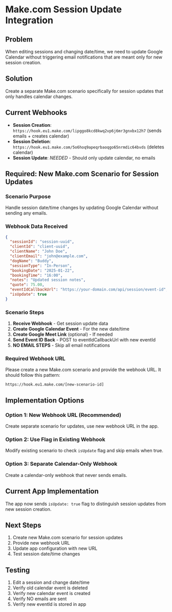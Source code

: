 # Make.com Session Update Integration

## Problem
When editing sessions and changing date/time, we need to update Google Calendar without triggering email notifications that are meant only for new session creation.

## Solution
Create a separate Make.com scenario specifically for session updates that only handles calendar changes.

## Current Webhooks
- **Session Creation**: `https://hook.eu1.make.com/lipggo8kcd8kwq2vp6j6mr3gnxbx12h7` (sends emails + creates calendar)
- **Session Deletion**: `https://hook.eu1.make.com/5o6hoq9apeqrbaoqgo65nrmdic64bvds` (deletes calendar)
- **Session Update**: *NEEDED* - Should only update calendar, no emails

## Required: New Make.com Scenario for Session Updates

### Scenario Purpose
Handle session date/time changes by updating Google Calendar without sending any emails.

### Webhook Data Received
```json
{
  "sessionId": "session-uuid",
  "clientId": "client-uuid", 
  "clientName": "John Doe",
  "clientEmail": "john@example.com",
  "dogName": "Buddy",
  "sessionType": "In-Person",
  "bookingDate": "2025-01-22",
  "bookingTime": "16:00",
  "notes": "Updated session notes",
  "quote": 75.00,
  "eventIdCallbackUrl": "https://your-domain.com/api/session/event-id",
  "isUpdate": true
}
```

### Scenario Steps
1. **Receive Webhook** - Get session update data
2. **Create Google Calendar Event** - For the new date/time
3. **Create Google Meet Link** (optional) - If needed
4. **Send Event ID Back** - POST to eventIdCallbackUrl with new eventId
5. **NO EMAIL STEPS** - Skip all email notifications

### Required Webhook URL
Please create a new Make.com scenario and provide the webhook URL. It should follow this pattern:
```
https://hook.eu1.make.com/[new-scenario-id]
```

## Implementation Options

### Option 1: New Webhook URL (Recommended)
Create separate scenario for updates, use new webhook URL in the app.

### Option 2: Use Flag in Existing Webhook
Modify existing scenario to check `isUpdate` flag and skip emails when true.

### Option 3: Separate Calendar-Only Webhook
Create a calendar-only webhook that never sends emails.

## Current App Implementation
The app now sends `isUpdate: true` flag to distinguish session updates from new session creation.

## Next Steps
1. Create new Make.com scenario for session updates
2. Provide new webhook URL
3. Update app configuration with new URL
4. Test session date/time changes

## Testing
1. Edit a session and change date/time
2. Verify old calendar event is deleted
3. Verify new calendar event is created
4. Verify NO emails are sent
5. Verify new eventId is stored in app

